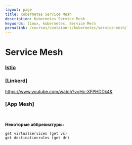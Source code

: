 ```yaml
---
layout: page
title: Kubernetes Service Mesh
description: Kubernetes Service Mesh
keywords: linux, kubernetes, Service Mesh
permalink: /courses/containers/kubernetes/service-mesh/
---
```


# Service Mesh

### [Istio](/courses/containers/kubernetes/service-mesh/istio/)

### [Linkerd]

https://www.youtube.com/watch?v=Hc-XFPHDDk4&

### [App Mesh]

<br/>

**Некоторые аббревиатуры:**

```
get virtualservices (get vs)
get destinationrules (get dr)
```
